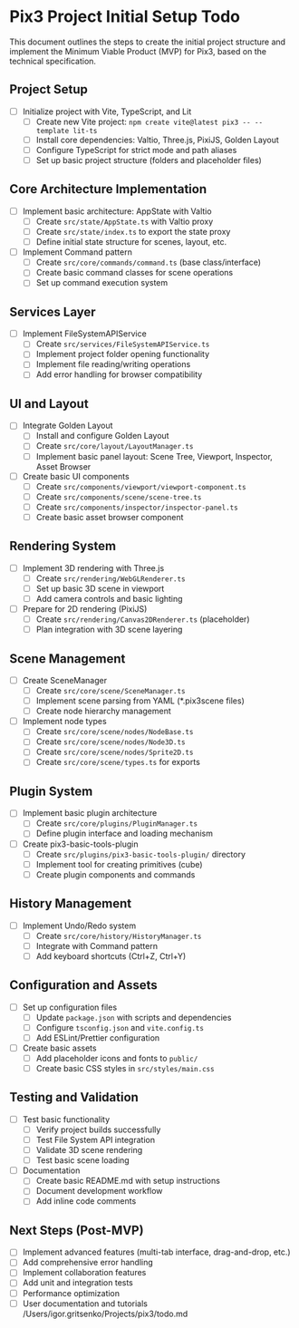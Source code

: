 # Pix3 Project Initial Setup Todo

This document outlines the steps to create the initial project structure and implement the Minimum Viable Product (MVP) for Pix3, based on the technical specification.

## Project Setup

- [ ] Initialize project with Vite, TypeScript, and Lit
  - [ ] Create new Vite project: `npm create vite@latest pix3 -- --template lit-ts`
  - [ ] Install core dependencies: Valtio, Three.js, PixiJS, Golden Layout
  - [ ] Configure TypeScript for strict mode and path aliases
  - [ ] Set up basic project structure (folders and placeholder files)

## Core Architecture Implementation

- [ ] Implement basic architecture: AppState with Valtio
  - [ ] Create `src/state/AppState.ts` with Valtio proxy
  - [ ] Create `src/state/index.ts` to export the state proxy
  - [ ] Define initial state structure for scenes, layout, etc.

- [ ] Implement Command pattern
  - [ ] Create `src/core/commands/command.ts` (base class/interface)
  - [ ] Create basic command classes for scene operations
  - [ ] Set up command execution system

## Services Layer

- [ ] Implement FileSystemAPIService
  - [ ] Create `src/services/FileSystemAPIService.ts`
  - [ ] Implement project folder opening functionality
  - [ ] Implement file reading/writing operations
  - [ ] Add error handling for browser compatibility

## UI and Layout

- [ ] Integrate Golden Layout
  - [ ] Install and configure Golden Layout
  - [ ] Create `src/core/layout/LayoutManager.ts`
  - [ ] Implement basic panel layout: Scene Tree, Viewport, Inspector, Asset Browser

- [ ] Create basic UI components
  - [ ] Create `src/components/viewport/viewport-component.ts`
  - [ ] Create `src/components/scene/scene-tree.ts`
  - [ ] Create `src/components/inspector/inspector-panel.ts`
  - [ ] Create basic asset browser component

## Rendering System

- [ ] Implement 3D rendering with Three.js
  - [ ] Create `src/rendering/WebGLRenderer.ts`
  - [ ] Set up basic 3D scene in viewport
  - [ ] Add camera controls and basic lighting

- [ ] Prepare for 2D rendering (PixiJS)
  - [ ] Create `src/rendering/Canvas2DRenderer.ts` (placeholder)
  - [ ] Plan integration with 3D scene layering

## Scene Management

- [ ] Create SceneManager
  - [ ] Create `src/core/scene/SceneManager.ts`
  - [ ] Implement scene parsing from YAML (*.pix3scene files)
  - [ ] Create node hierarchy management

- [ ] Implement node types
  - [ ] Create `src/core/scene/nodes/NodeBase.ts`
  - [ ] Create `src/core/scene/nodes/Node3D.ts`
  - [ ] Create `src/core/scene/nodes/Sprite2D.ts`
  - [ ] Create `src/core/scene/types.ts` for exports

## Plugin System

- [ ] Implement basic plugin architecture
  - [ ] Create `src/core/plugins/PluginManager.ts`
  - [ ] Define plugin interface and loading mechanism

- [ ] Create pix3-basic-tools-plugin
  - [ ] Create `src/plugins/pix3-basic-tools-plugin/` directory
  - [ ] Implement tool for creating primitives (cube)
  - [ ] Create plugin components and commands

## History Management

- [ ] Implement Undo/Redo system
  - [ ] Create `src/core/history/HistoryManager.ts`
  - [ ] Integrate with Command pattern
  - [ ] Add keyboard shortcuts (Ctrl+Z, Ctrl+Y)

## Configuration and Assets

- [ ] Set up configuration files
  - [ ] Update `package.json` with scripts and dependencies
  - [ ] Configure `tsconfig.json` and `vite.config.ts`
  - [ ] Add ESLint/Prettier configuration

- [ ] Create basic assets
  - [ ] Add placeholder icons and fonts to `public/`
  - [ ] Create basic CSS styles in `src/styles/main.css`

## Testing and Validation

- [ ] Test basic functionality
  - [ ] Verify project builds successfully
  - [ ] Test File System API integration
  - [ ] Validate 3D scene rendering
  - [ ] Test basic scene loading

- [ ] Documentation
  - [ ] Create basic README.md with setup instructions
  - [ ] Document development workflow
  - [ ] Add inline code comments

## Next Steps (Post-MVP)

- [ ] Implement advanced features (multi-tab interface, drag-and-drop, etc.)
- [ ] Add comprehensive error handling
- [ ] Implement collaboration features
- [ ] Add unit and integration tests
- [ ] Performance optimization
- [ ] User documentation and tutorials</content>
<parameter name="filePath">/Users/igor.gritsenko/Projects/pix3/todo.md